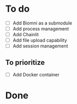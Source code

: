 # To do 

- [ ] Add Biomni as a submodule
- [ ] Add process management
- [ ] Add Chainlit
- [ ] Add file upload capability
- [ ] Add session management

## To prioritize

- [ ] Add Docker container

# Done

